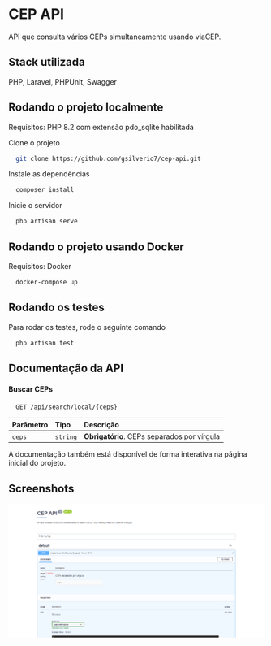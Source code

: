 
# CEP API

API que consulta vários CEPs simultaneamente usando viaCEP.

## Stack utilizada

PHP, Laravel, PHPUnit, Swagger



## Rodando o projeto localmente

Requisitos: PHP 8.2 com extensão pdo_sqlite habilitada

Clone o projeto

```bash
  git clone https://github.com/gsilverio7/cep-api.git
```

Instale as dependências

```bash
  composer install
```

Inicie o servidor

```bash
  php artisan serve
```


## Rodando o projeto usando Docker

Requisitos: Docker 

```bash
  docker-compose up
```


## Rodando os testes

Para rodar os testes, rode o seguinte comando

```bash
  php artisan test
```


## Documentação da API

#### Buscar CEPs

```http
  GET /api/search/local/{ceps}
```

| Parâmetro   | Tipo       | Descrição                           |
| :---------- | :--------- | :---------------------------------- |
| `ceps` | `string` | **Obrigatório**. CEPs separados por vírgula |

A documentação também está disponível de forma interativa na página inicial do projeto. 


## Screenshots

![App Screenshot](https://raw.githubusercontent.com/gsilverio7/cep-api/master/public/api_doc_screenshot.png)

